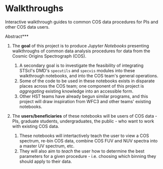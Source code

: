 # Walkthroughs
Interactive walkthrough guides to common COS data procedures for PIs and other COS data users.

Abstract***

1.  The **goal** of this project is to produce *Jupyter Notebooks* presenting walkthroughs of common data analysis procedures for data from the Cosmic Origins Spectrograph (COS).
    1.  A secondary goal is to investigate the feasibility of integrating STScI's DMD's `specutils` and `specvis` modules into these walkthrough notebooks, and into the COS team's general operations.
    2.  Some of the code to be used in these notebooks exists in disparate places across the COS team; one component of this project is *aggregating* existing knowledge into an accessible form.
    3.  Other HST teams have already begun similar programs, and this project will draw inspiration from WFC3 and other teams' existing notebooks.



2.  The **users/beneficiaries** of these notebooks will be users of COS data - PIs, graduate students, undergraduates, the public - who want to work with existing COS data.

    1.  These notebooks will intertactively teach the user to view a COS spectrum, re-bin COS data, combine COS FUV and NUV spectra into a master UV spectrum, etc.
    2.  They will also aim to *teach* the user how to determine the best parameters for a given procedure - i.e. choosing which binning they should apply to their data.
